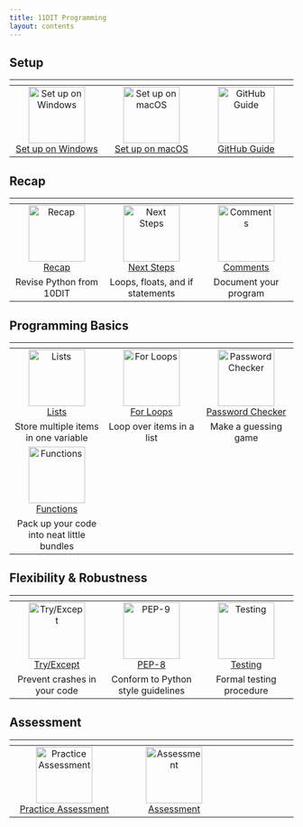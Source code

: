 ```yaml
---
title: 11DIT Programming
layout: contents
---
```


## Setup

| <img width=500 height=1 /> | <img width=500 height=1 /> | <img width=500 height=1 /> |
| :--: | :-: | :-: |
| <a href="/classroom/setup-windows"><image src="/img/setup.svg" title="Set up on Windows" width=100><br>Set up on Windows | <a href="/classroom/setup-macos"><image src="/img/setup.svg" title="Set up on macOS" width=100><br>Set up on macOS | <a href="/classroom/github"><image src="/img/github.svg" title="GitHub Guide" width=100><br>GitHub Guide |

## Recap

| <img width=500 height=1 /> | <img width=500 height=1 /> | <img width=500 height=1 /> |
| :-: | :-: | :-: |
| <a href="intro"><image src="img/programming.svg" title="Recap" width=100><br>Recap | <a href="next-steps"><image src="img/next-steps.svg" title="Next Steps" width=100><br>Next Steps | <a href="comments"><image src="img/comments.svg" title="Comments" width=100><br>Comments |
| Revise Python from 10DIT | Loops, floats, and if statements | Document your program |

## Programming Basics

| <img width=500 height=1 /> | <img width=500 height=1 /> | <img width=500 height=1 /> |
| :-: | :-: | :-: |
| <a href="lists"><image src="img/lists.svg" title="Lists" width=100><br>Lists | <a href="for-loops"><image src="img/loops.svg" title="For Loops" width=100><br>For Loops | <a href="mastermind"><image src="img/password.svg" title="Password Checker" width=100><br>Password Checker |
| Store multiple items in one variable | Loop over items in a list | Make a guessing game |
| <a href="functions"><image src="img/functions.svg" title="Functions" width=100><br>Functions |
| Pack up your code into neat little bundles |

## Flexibility & Robustness

| <img width=500 height=1 /> | <img width=500 height=1 /> | <img width=500 height=1 /> |
| :-: | :-: | :-: |
| <a href="tryexcept"><image src="img/tryexcept.svg" title="Try/Except" width=100><br>Try/Except | <a href="pep8"><image src="img/pep8.svg" title="PEP-9" width=100><br>PEP-8 | <a href="testing"><image src="img/testing.svg" title="Testing" width=100><br>Testing |
| Prevent crashes in your code | Conform to Python style guidelines | Formal testing procedure |

## Assessment

| <img width=500 height=1 /> | <img width=500 height=1 /> | <img width=500 height=1 /> |
| :-: | :-: | :-: |
| <a href="practice"><image src="/img/practice.svg" title="Practice Assessment" width=100><br>Practice Assessment | <a href="#"><image src="/img/assessment.svg" title="Assessment" width=100><br>Assessment |